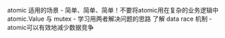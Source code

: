 atomic 适用的场景 - 简单、简单、简单！不要将atomic用在复杂的业务逻辑中
atomic.Value 与 mutex - 学习用两者解决问题的思路
了解 data race 机制 - atomic可以有效地减少数据竞争